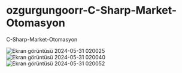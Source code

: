 # ozgurgungoorr-C-Sharp-Market-Otomasyon
C-Sharp-Market-Otomasyon

![Ekran görüntüsü 2024-05-31 020025](https://github.com/ozgurgungoorr/ozgurgungoorr-C-Sharp-Market-Otomasyon/assets/171092519/e47bb914-aa60-483f-b957-99b1205d8b36)
![Ekran görüntüsü 2024-05-31 020040](https://github.com/ozgurgungoorr/ozgurgungoorr-C-Sharp-Market-Otomasyon/assets/171092519/ae0ddf88-8ac7-4937-982e-3ec83cb1b538)
![Ekran görüntüsü 2024-05-31 020052](https://github.com/ozgurgungoorr/ozgurgungoorr-C-Sharp-Market-Otomasyon/assets/171092519/e1a1729b-0f0a-4e40-bdbc-fc2f28bb7efc)
